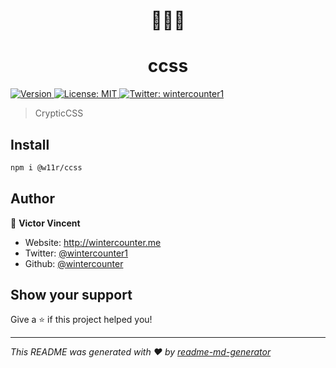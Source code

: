 <h1 align="center">🔡🔁🎨</h1>
<h1 align="center"><strong>ccss</strong></h1>
<p>
  <a href="https://www.npmjs.com/package/ccss" target="_blank">
    <img alt="Version" src="https://img.shields.io/npm/v/ccss.svg">
  </a>
  <a href="#" target="_blank">
    <img alt="License: MIT" src="https://img.shields.io/badge/License-MIT-yellow.svg" />
  </a>
  <a href="https://twitter.com/wintercounter1" target="_blank">
    <img alt="Twitter: wintercounter1" src="https://img.shields.io/twitter/follow/wintercounter1.svg?style=social" />
  </a>
</p>

> CrypticCSS

## Install

```sh
npm i @w11r/ccss
```

## Author

👤 **Victor Vincent**

-   Website: http://wintercounter.me
-   Twitter: [@wintercounter1](https://twitter.com/wintercounter1)
-   Github: [@wintercounter](https://github.com/wintercounter)

## Show your support

Give a ⭐️ if this project helped you!

---

_This README was generated with ❤️ by [readme-md-generator](https://github.com/kefranabg/readme-md-generator)_
